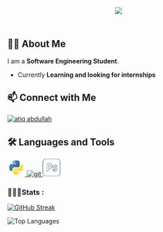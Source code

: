<div style="display: flex; align-items: center; justify-content: center; margin: 20px; flex-direction: column;">
    <div style="text-align: center;">
     <h1 align="center">
            <img src="https://readme-typing-svg.herokuapp.com/?font=Righteous&size=40&center=true&vCenter=true&width=700&height=100&duration=4000&lines=Hello+There!+👋;+💥+My+Name+is+Kenean+Dita!+💥;+✨+Software+Engineering+Student!+✨;" />
        </h1>
    </div>
</div>


## 👨‍💻 About Me

I am a **Software Engineering Student**.

- Currently **Learning and looking for internships**

## 📫 Connect with Me

<a href="https://www.linkedin.com/in/kenean-dita-55a52725b/" target="_blank"><img align="center" src="https://raw.githubusercontent.com/rahuldkjain/github-profile-readme-generator/master/src/images/icons/Social/linked-in-alt.svg" alt="atiq abdullah" height="30" width="40" /></a>

## 🛠 Languages and Tools

<a href="https://www.python.org" target="_blank" rel="noreferrer"> <img src="https://raw.githubusercontent.com/devicons/devicon/master/icons/python/python-original.svg" alt="python" width="40" height="40"/> </a>
<a href="https://git-scm.com/" target="_blank" rel="noreferrer"> <img src="https://www.vectorlogo.zone/logos/git-scm/git-scm-icon.svg" alt="git" width="40" height="40"/> </a>
<a href="https://www.photoshop.com/en" target="_blank" rel="noreferrer"> <img src="https://raw.githubusercontent.com/devicons/devicon/master/icons/photoshop/photoshop-line.svg" alt="photoshop" width="40" height="40"/> </a>
### 👨🏼‍💻Stats :

[![GitHub Streak](http://github-readme-streak-stats.herokuapp.com?user=KeneanDita&theme=dark&background=000000)](https://git.io/streak-stats)

![Top Languages](https://github-readme-stats.vercel.app/api/top-langs/?username=KeneanDita&layout=compact&theme=vision-friendly-dark)

 
